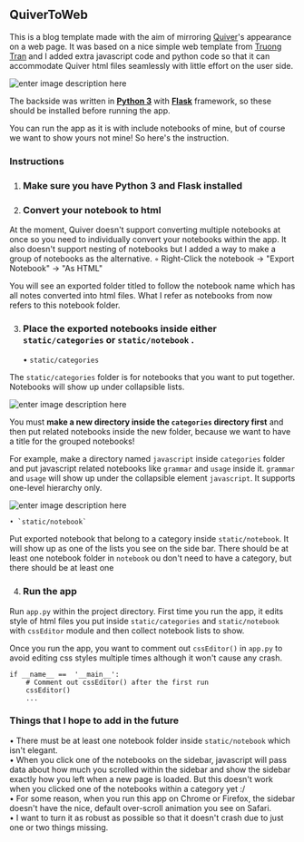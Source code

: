 <h2>QuiverToWeb</h2>


This is a blog template made with the aim of mirroring [Quiver](https://happenapps.com/%29)'s appearance on a web page. It was based on a nice simple web template from [Truong Tran](https://codepen.io/truongtx-ccvn/pen/qLXGKV) and I added extra javascript code and python code so that it can accommodate Quiver html files seamlessly with little effort on the user side.

![enter image description here](https://i.imgur.com/FLkHTu0.gif)

The backside was written in <b>[Python 3](https://www.python.org/downloads/)</b> with <b>[Flask](http://flask.palletsprojects.com/en/1.1.x/installation/#install-flask)</b> framework, so these should be installed before running the app. 

You can run the app as it is with include notebooks of mine, but of course we want to show yours not mine! So here's the instruction.

###  Instructions

1. ### Make sure you have Python 3 and Flask installed

2. ### Convert your notebook to html 

At the moment, Quiver doesn't support converting multiple notebooks at once so you need to individually convert your notebooks within the app. It also doesn't support nesting of notebooks but I added a way to make a group of notebooks as the alternative.
◦ Right-Click the notebook → "Export Notebook" → "As HTML" <br /> 

You will see an exported folder titled to follow the notebook name which has all notes converted into html files. What I refer as notebooks from now refers to this notebook folder.

3. ### Place the exported notebooks inside either `static/categories` or `static/notebook` .

	•  `static/categories`

The `static/categories` folder is for notebooks that you want to put together. Notebooks will show up under collapsible lists.


![enter image description here](https://i.imgur.com/6qiROvQ.gif)


You must <b>make a new directory inside the `categories` directory first</b> and then put related notebooks inside the new folder, because we want to have a title for the grouped notebooks! 

For example, make a directory named `javascript` inside `categories` folder and put javascript related notebooks like `grammar` and `usage` inside it.  `grammar` and `usage` will show up under the collapsible element `javascript`. It supports one-level hierarchy only.


![enter image description here](https://i.imgur.com/3qAb98d.png)


	• `static/notebook`

Put exported notebook that belong to a category inside `static/notebook`. It will show up as one of the lists you see on the side bar. There should be at least one notebook folder in `notebook` ou don't need to have a category, but there should be at least one 
 
4. ### Run the app

Run `app.py` within the project directory. First time you run the app, it edits style of html files you put inside `static/categories` and `static/notebook` with `cssEditor` module and then collect notebook lists to show. 

Once you run the app, you want to comment out  `cssEditor()`   in `app.py` to avoid editing css styles multiple times although it won't cause any crash.

```
if __name__ ==  '__main__':
	# Comment out cssEditor() after the first run
	cssEditor()
	...
```

### Things that I hope to add in the future

• There must be at least one notebook folder inside `static/notebook` which isn't elegant. <br />
• When you click one of the notebooks on the sidebar, javascript will pass data about how much you scrolled within the sidebar and show the sidebar exactly how you left when a new page is loaded. But this doesn't work when you clicked one of the notebooks within a category yet :/ <br />
• For some reason, when you run this app on Chrome or Firefox, the sidebar doesn't have the nice, default over-scroll animation you see on Safari. <br />
• I want to turn it as robust as possible so that it doesn't crash due to just one or two things missing.  <br />
